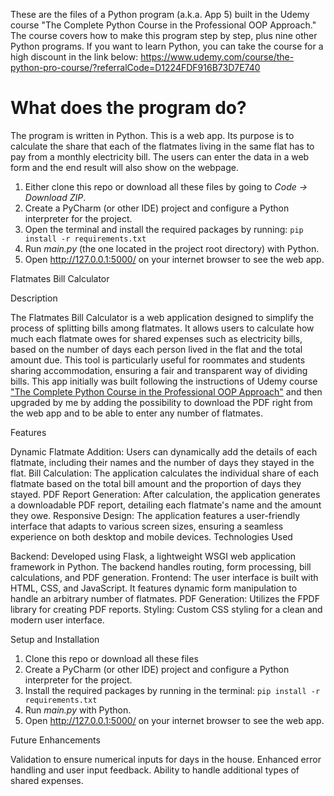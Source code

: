 
These are the files of a Python program (a.k.a. App 5) built in the Udemy course  "The Complete Python Course in the Professional OOP Approach."
The course covers how to make this program step by step, plus nine other Python programs. 
If you want to learn Python, you can take the course for a high discount in the link below: 
https://www.udemy.com/course/the-python-pro-course/?referralCode=D1224FDF916B73D7E740
# What does the program do?
The program is written in Python. This is a web app. Its purpose is to calculate the share that each of the flatmates living in the same flat has to pay
from a monthly electricity bill. The users can enter the data in a web form and the end result will also show on the webpage.
1. Either clone this repo or download all these files by going to _Code -> Download ZIP_.
2. Create a PyCharm (or other IDE) project and configure a Python interpreter for the project.
3. Open the terminal and install the required packages by running:
   `pip install -r requirements.txt`
4. Run _main.py_ (the one located in the project root directory) with Python.
5. Open http://127.0.0.1:5000/ on your internet browser to see the web app.


Flatmates Bill Calculator

Description

The Flatmates Bill Calculator is a web application designed to simplify the process of splitting bills among flatmates. It allows users to calculate how much each flatmate owes for shared expenses such as electricity bills, based on the number of days each person lived in the flat and the total amount due. This tool is particularly useful for roommates and
students sharing accommodation, ensuring a fair and transparent way of dividing bills. This app initially was built following the instructions of Udemy course  ["The Complete Python Course in the Professional OOP Approach"](https://www.udemy.com/course/the-python-pro-course/?referralCode=D1224FDF916B73D7E740) and then upgraded by me by adding the possibility to download the PDF right from the web app and to be able to enter any number of flatmates. 

Features

Dynamic Flatmate Addition: Users can dynamically add the details of each flatmate, including their names and the number of days they stayed in the flat.
Bill Calculation: The application calculates the individual share of each flatmate based on the total bill amount and the proportion of days they stayed.
PDF Report Generation: After calculation, the application generates a downloadable PDF report, detailing each flatmate's name and the amount they owe.
Responsive Design: The application features a user-friendly interface that adapts to various screen sizes, ensuring a seamless experience on both desktop and mobile devices.
Technologies Used

Backend: Developed using Flask, a lightweight WSGI web application framework in Python. The backend handles routing, form processing, bill calculations, and PDF generation.
Frontend: The user interface is built with HTML, CSS, and JavaScript. It features dynamic form manipulation to handle an arbitrary number of flatmates.
PDF Generation: Utilizes the FPDF library for creating PDF reports.
Styling: Custom CSS styling for a clean and modern user interface.

Setup and Installation

1. Clone this repo or download all these files
2. Create a PyCharm (or other IDE) project and configure a Python interpreter for the project.
3. Install the required packages by running in the terminal:
   `pip install -r requirements.txt`
4. Run _main.py_ with Python.
5. Open http://127.0.0.1:5000/ on your internet browser to see the web app.

Future Enhancements

Validation to ensure numerical inputs for days in the house.
Enhanced error handling and user input feedback.
Ability to handle additional types of shared expenses.